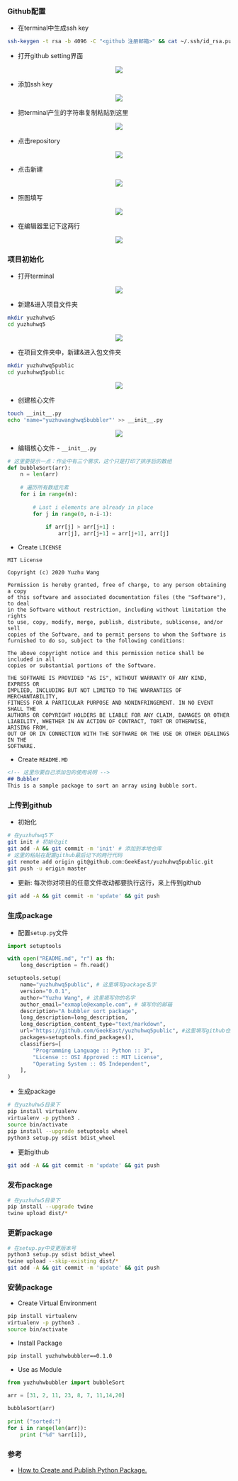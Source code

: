 ### Github配置
- 在terminal中生成ssh key
```sh
ssh-keygen -t rsa -b 4096 -C "<github 注册邮箱>" && cat ~/.ssh/id_rsa.pub
```
- 打开github setting界面
<div style="text-align:center; margin:auto"><img src="img/2020-01-14-01-18-35.png"></div>

- 添加ssh key
<div style="text-align:center; margin:auto"><img src="img/2020-01-14-01-19-34.png"></div>

- 把terminal产生的字符串复制粘贴到这里
<div style="text-align:center; margin:auto"><img src="img/2020-01-14-01-22-17.png"></div>

- 点击repository
<div style="text-align:center; margin:auto"><img src="img/2020-01-14-09-28-18.png"></div>

- 点击新建
<div style="text-align:center; margin:auto"><img src="img/2020-01-14-09-28-58.png"></div>

- 照图填写
<div style="text-align:center; margin:auto"><img src="img/2020-01-14-09-29-36.png"></div>

- 在编辑器里记下这两行
<div style="text-align:center; margin:auto"><img src="img/2020-01-14-09-30-10.png"></div>



### 项目初始化
- 打开terminal
<div style="text-align:center; margin:auto"><img src="img/2020-01-14-00-57-48.png"></div>

- 新建&进入项目文件夹
```sh
mkdir yuzhuhwq5
cd yuzhuhwq5
```
<div style="text-align:center; margin:auto"><img src="img/2020-01-14-00-59-30.png"></div>

- 在项目文件夹中，新建&进入包文件夹
```sh
mkdir yuzhuhwq5public
cd yuzhuhwq5public
```
<div style="text-align:center; margin:auto"><img src="img/2020-01-14-01-01-31.png"></div>

- 创建核心文件
```sh
touch __init__.py
echo 'name="yuzhuwanghwq5bubbler"' >> __init__.py
```
<div style="text-align:center; margin:auto"><img src="img/2020-01-14-01-05-55.png"></div>

- 编辑核心文件 -  `__init__.py`
```py
# 这里要提示一点：作业中有三个需求，这个只是打印了排序后的数组
def bubbleSort(arr):
    n = len(arr)
 
    # 遍历所有数组元素
    for i in range(n):
 
        # Last i elements are already in place
        for j in range(0, n-i-1):
 
            if arr[j] > arr[j+1] :
                arr[j], arr[j+1] = arr[j+1], arr[j]
```
- Create `LICENSE`
```license
MIT License

Copyright (c) 2020 Yuzhu Wang

Permission is hereby granted, free of charge, to any person obtaining a copy
of this software and associated documentation files (the "Software"), to deal
in the Software without restriction, including without limitation the rights
to use, copy, modify, merge, publish, distribute, sublicense, and/or sell
copies of the Software, and to permit persons to whom the Software is
furnished to do so, subject to the following conditions:

The above copyright notice and this permission notice shall be included in all
copies or substantial portions of the Software.

THE SOFTWARE IS PROVIDED "AS IS", WITHOUT WARRANTY OF ANY KIND, EXPRESS OR
IMPLIED, INCLUDING BUT NOT LIMITED TO THE WARRANTIES OF MERCHANTABILITY,
FITNESS FOR A PARTICULAR PURPOSE AND NONINFRINGEMENT. IN NO EVENT SHALL THE
AUTHORS OR COPYRIGHT HOLDERS BE LIABLE FOR ANY CLAIM, DAMAGES OR OTHER
LIABILITY, WHETHER IN AN ACTION OF CONTRACT, TORT OR OTHERWISE, ARISING FROM,
OUT OF OR IN CONNECTION WITH THE SOFTWARE OR THE USE OR OTHER DEALINGS IN THE
SOFTWARE.
```

- Create `README.MD`
```md
<!-- 这里你要自己添加包的使用说明 -->
## Bubbler
This is a sample package to sort an array using bubble sort.
```


### 上传到github
- 初始化
```sh
# 在yuzhuhwq5下
git init # 初始化git
git add -A && git commit -m 'init' # 添加到本地仓库
# 这里的粘贴在配置github最后记下的两行代码
git remote add origin git@github.com:GeekEast/yuzhuhwq5public.git
git push -u origin master
```
- 更新: 每次你对项目的任意文件改动都要执行这行，来上传到github
```sh
git add -A && git commit -m 'update' && git push
```

### 生成package
- 配置`setup.py`文件
```py
import setuptools

with open("README.md", "r") as fh:
    long_description = fh.read()

setuptools.setup(
    name="yuzhuhwq5public", # 这里填写package名字
    version="0.0.1",
    author="Yuzhu Wang", # 这里填写你的名字
    author_email="exmaple@example.com", # 填写你的邮箱
    description="A bubbler sort package",
    long_description=long_description,
    long_description_content_type="text/markdown",
    url="https://github.com/GeekEast/yuzhuhwq5public", #这里填写github仓库的地址
    packages=setuptools.find_packages(),
    classifiers=[
        "Programming Language :: Python :: 3",
        "License :: OSI Approved :: MIT License",
        "Operating System :: OS Independent",
    ],
)
```
- 生成package
```sh
# 在yuzhuhw5目录下
pip install virtualenv
virtualenv -p python3 .
source bin/activate
pip install --upgrade setuptools wheel
python3 setup.py sdist bdist_wheel
```
- 更新github
```sh
git add -A && git commit -m 'update' && git push
```

### 发布package
```sh
# 在yuzhuhw5目录下
pip install --upgrade twine
twine upload dist/*
```

### 更新package
```sh
# 在setup.py中变更版本号
python3 setup.py sdist bdist_wheel
twine upload --skip-existing dist/*
git add -A && git commit -m 'update' && git push
```

### 安装package
- Create Virtual Environment
```sh
pip install virtualenv
virtualenv -p python3 .
source bin/activate
```
- Install Package
```sh
pip install yuzhuhwbubbler==0.1.0
```
- Use as Module
```py
from yuzhuhwbubbler import bubbleSort

arr = [31, 2, 11, 23, 8, 7, 11,14,20]
 
bubbleSort(arr)
 
print ("sorted:")
for i in range(len(arr)):
    print ("%d" %arr[i]),
```


### 参考
- [How to Create and Publish Python Package.](https://dev.to/umeshdhakar/how-to-create-and-publish-python-package-62o)

